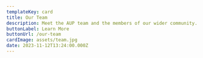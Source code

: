 ```yaml
---
templateKey: card
title: Our Team
description: Meet the AUP team and the members of our wider community.
buttonLabel: Learn More
buttonUrl: /our-team
cardImage: assets/team.jpg
date: 2023-11-12T13:24:00.000Z
---
```

